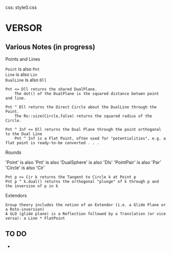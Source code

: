 css: style0.css

VERSOR
===
   
Various Notes (in progress)
---

Points and Lines

`Point` is also `Pnt`  
`Line` is also `Lin`  
`DualLine` is also `Dll`  

	Pnt <= Dll returns the shared DualPlane.  	
		The dot() of the DualPlane is the squared distance betwen point and line.
	
	Pnt ^ Dll returns the Direct Circle about the DualLine through the Point.  
		The Ro::size(Circle,false) returns the squared radius of the Circle.
		
	Pnt ^ Inf <= Dll returns the Dual Plane through the point orthogonal to the Dual Line
		Pnt ^ Inf is a Flat Point, often used for "potentialities", e.g. a flat point is ready-to-be converted . . .


Rounds

'Point' is also 'Pnt' is also 'DualSphere' is also 'Dls'
'PointPair' is also 'Par'
'Circle' is also 'Cir'

	Pnt p <= Cir k returns the Tangent to Circle k at Point p
	Pnt p ^ k.dual() returns the orthogonal "plunge" of k through p and the inversion of p in k
	
Extendors

	Group theory includes the notion of an Extendor (i.e. a Glide Plane or a Roto-inversion)
	A GLD (glide plane) is a Reflection followed by a Translation (or vice versa): a Line * FlatPoint

	
TO DO
---

* 